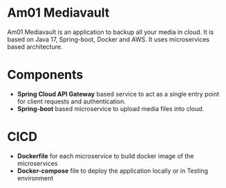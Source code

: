 # **Am01 Mediavault**

Am01 Mediavault is an application to backup all your media in cloud.
It is based on Java 17, Spring-boot, Docker and AWS. It uses microservices based architecture.

# Components
* **Spring Cloud API Gateway** based service to act as a single entry point for client requests and authentication. 
* **Spring-boot** based microservice to upload media files into cloud.

# CICD 
* **Dockerfile** for each microservice to build docker image of the microservices
* **Docker-compose** file to deploy the application locally or in Testing environment
